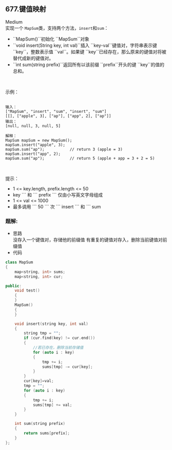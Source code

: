 ## 677.键值映射
Medium  
实现一个 
``MapSum``类，支持两个方法，``insert``和``sum``：

<ul>
	<li>``MapSum()``初始化 ``MapSum``对象</li>
	<li>``void insert(String key, int val)``插入 ``key-val``键值对，字符串表示键 ``key``，整数表示值 ``val``。如果键 ``key``已经存在，那么原来的键值对将被替代成新的键值对。</li><li>``int sum(string prefix)``返回所有以该前缀 ``prefix``开头的键 ``key``的值的总和。</li></ul>

 

示例：

```

输入：
["MapSum", "insert", "sum", "insert", "sum"]
[[], ["apple", 3], ["ap"], ["app", 2], ["ap"]]
输出：
[null, null, 3, null, 5]

解释：
MapSum mapSum = new MapSum();
mapSum.insert("apple", 3);  
mapSum.sum("ap");           // return 3 (apple = 3)
mapSum.insert("app", 2);    
mapSum.sum("ap");           // return 5 (apple + app = 3 + 2 = 5)

```

 

提示：

<ul>
	<li>1 <= key.length, prefix.length <= 50</li>
	<li>key
```
 和 
```
prefix
```
 仅由小写英文字母组成</li>
	<li>1 <= val <= 1000</li>
	<li>最多调用 
```
50
```
 次 
```
insert
```
 和 
```
sum</li>
</ul>

### 题解:  
* 思路  
	没存入一个键值对，存储他的前缀值
	有重复的键值对存入，删除当前键值对前缀值
* 代码  
```c++
class MapSum
{
    map<string, int> sums;
    map<string, int> cur;

public:
    void test()
    {
    }
    MapSum()
    {
    }

    void insert(string key, int val)
    {
        string tmp = "";
        if (cur.find(key) != cur.end())
        {
            //若已存在，删除当前存储值
            for (auto i : key)
            {
                tmp += i;
                sums[tmp] -= cur[key];
            }
        }
        cur[key]=val;
        tmp = "";
        for (auto i : key)
        {
            tmp += i;
            sums[tmp] += val;
        }
    }

    int sum(string prefix)
    {
        return sums[prefix];
    }
};

```